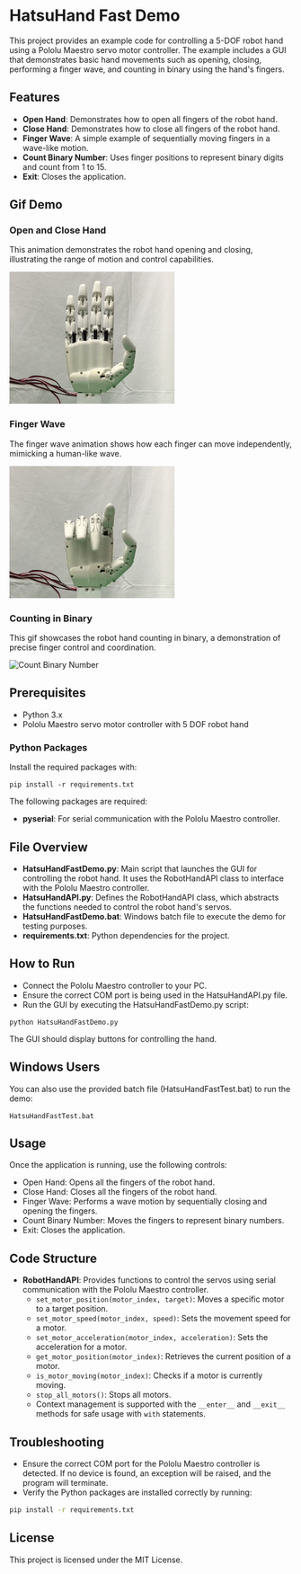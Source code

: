 # HatsuHand Fast Demo

This project provides an example code for controlling a 5-DOF robot hand using a Pololu Maestro servo motor controller. The example includes a GUI that demonstrates basic hand movements such as opening, closing, performing a finger wave, and counting in binary using the hand's fingers.

## Features

- **Open Hand**: Demonstrates how to open all fingers of the robot hand.
- **Close Hand**: Demonstrates how to close all fingers of the robot hand.
- **Finger Wave**: A simple example of sequentially moving fingers in a wave-like motion.
- **Count Binary Number**: Uses finger positions to represent binary digits and count from 1 to 15.
- **Exit**: Closes the application.

## Gif Demo
### Open and Close Hand
This animation demonstrates the robot hand opening and closing, illustrating the range of motion and control capabilities.

![Open and Close Hand](./images/OpenClose.gif)

### Finger Wave
The finger wave animation shows how each finger can move independently, mimicking a human-like wave.

![Finger Wave](./images/FingerWave.gif)

### Counting in Binary
This gif showcases the robot hand counting in binary, a demonstration of precise finger control and coordination.

![Count Binary Number](./images/CountBinary.gif)


## Prerequisites

- Python 3.x
- Pololu Maestro servo motor controller with 5 DOF robot hand

### Python Packages

Install the required packages with:

```
pip install -r requirements.txt
```

The following packages are required:

- **pyserial**: For serial communication with the Pololu Maestro controller.


## File Overview
- **HatsuHandFastDemo.py**: Main script that launches the GUI for controlling the robot hand. It uses the RobotHandAPI class to interface with the Pololu Maestro controller.
- **HatsuHandAPI.py**: Defines the RobotHandAPI class, which abstracts the functions needed to control the robot hand's servos.
- **HatsuHandFastDemo.bat**: Windows batch file to execute the demo for testing purposes.
- **requirements.txt**: Python dependencies for the project.

## How to Run
- Connect the Pololu Maestro controller to your PC.
- Ensure the correct COM port is being used in the HatsuHandAPI.py file.
- Run the GUI by executing the HatsuHandFastDemo.py script:
```
python HatsuHandFastDemo.py
```

The GUI should display buttons for controlling the hand.

## Windows Users
You can also use the provided batch file (HatsuHandFastTest.bat) to run the demo:
```
HatsuHandFastTest.bat
```

## Usage
Once the application is running, use the following controls:

- Open Hand: Opens all the fingers of the robot hand.
- Close Hand: Closes all the fingers of the robot hand.
- Finger Wave: Performs a wave motion by sequentially closing and opening the fingers.
- Count Binary Number: Moves the fingers to represent binary numbers.
- Exit: Closes the application.

## Code Structure

- **RobotHandAPI**: Provides functions to control the servos using serial communication with the Pololu Maestro controller.
  - `set_motor_position(motor_index, target)`: Moves a specific motor to a target position.
  - `set_motor_speed(motor_index, speed)`: Sets the movement speed for a motor.
  - `set_motor_acceleration(motor_index, acceleration)`: Sets the acceleration for a motor.
  - `get_motor_position(motor_index)`: Retrieves the current position of a motor.
  - `is_motor_moving(motor_index)`: Checks if a motor is currently moving.
  - `stop_all_motors()`: Stops all motors.
  - Context management is supported with the `__enter__` and `__exit__` methods for safe usage with `with` statements.

## Troubleshooting

- Ensure the correct COM port for the Pololu Maestro controller is detected. If no device is found, an exception will be raised, and the program will terminate.
- Verify the Python packages are installed correctly by running:

```bash
pip install -r requirements.txt
```

## License
This project is licensed under the MIT License.
